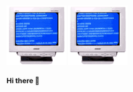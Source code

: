 ![computer_gif](https://github.com/BensonJBeck/BensonJBeck/blob/main/images/computer.gif)
![computer_gif](https://github.com/BensonJBeck/BensonJBeck/blob/main/images/computer.gif)

### Hi there 👋

<!--
**BensonJBeck/BensonJBeck** is a ✨ _special_ ✨ repository because its `README.md` (this file) appears on your GitHub profile.

Here are some ideas to get you started:

- 🔭 I’m currently working on ...
- 🌱 I’m currently learning ...
- 👯 I’m looking to collaborate on ...
- 🤔 I’m looking for help with ...
- 💬 Ask me about ...
- 📫 How to reach me: ...
- 😄 Pronouns: ...
- ⚡ Fun fact: ...
-->
